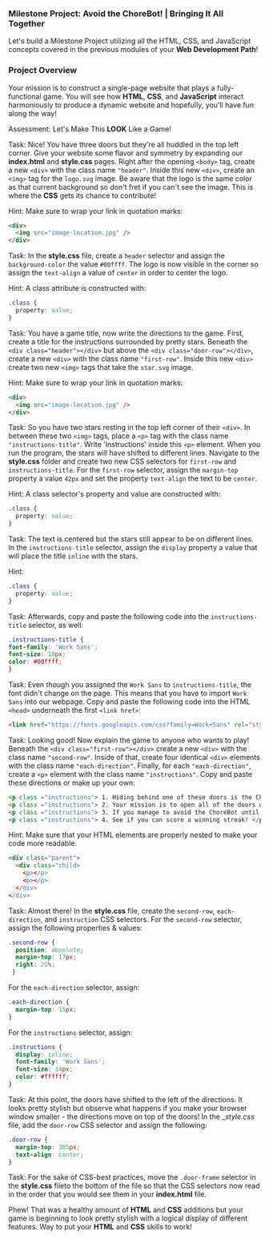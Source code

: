 ### Milestone Project: Avoid the ChoreBot! | Bringing It All Together

Let's build a Milestone Project utilizing all the HTML, CSS, and JavaScript concepts covered in the previous modules of your __Web Development Path__!

### Project Overview
Your mission is to construct a single-page website that plays a fully-functional game. You will see how __HTML__, __CSS__, and __JavaScript__ interact harmoniously to produce a dynamic website and hopefully, you'll have fun along the way!

Assessment: Let's Make This __LOOK__ Like a Game!

Task: Nice! You have three doors but they're all huddled in the top left corner. Give your website some flavor and symmetry by expanding our __index.html__ and __style.css__ pages. Right after the opening `<body>` tag, create a new `<div>` with the class name `"header"`. Inside this new `<div>`, create an `<img>` tag for the `logo.svg` image.  Be aware that the logo is the same color as that current background so don't fret if you can't see the image. This is where the __CSS__ gets its chance to contribute!

Hint: Make sure to wrap your link in quotation marks:    

```html
<div>
  <img src="image-location.jpg" />
</div>
```

Task: In the __style.css__ file, create a `header` selector and assign the `background-color` the value `#00ffff`. The logo is now visible in the corner so assign the `text-align` a value of `center` in order to center the logo.

Hint: A class attribute is constructed with:

```css
.class { 
  property: value;
}
```

Task: You have a game title, now write the directions to the game. First, create a title for the instructions surrounded by pretty stars. Beneath the `<div class="header"></div>` but above the `<div class="door-row"></div>`, create a new `<div>` with the class name `"first-row"`. Inside this new `<div>` create two new `<img>` tags that take the `star.svg` image.

Hint: Make sure to wrap your link in quotation marks:    

```html
<div>
  <img src="image-location.jpg" />
</div>
```

Task: So you have two stars resting in the top left corner of their `<div>`. In between these two `<img>` tags, place a `<p>` tag with the class name `"instructions-title"`. Write 'Instructions' inside this `<p>` element. When you run the program, the stars will have shifted to different lines. Navigate to the __style.css__ folder and create two new CSS selectors for `first-row` and `instructions-title`. For the `first-row` selector, assign the `margin-top` property a value `42px` and set the property `text-align` the text to be `center`.

Hint: A class selector's property and value are constructed with:

```css
.class { 
  property: value;
}
```

Task: The text is centered but the stars still appear to be on different lines. In the `instructions-title` selector, assign the `display` property a value that will place the title `inline` with the stars.

Hint: 


```css
.class { 
  property: value;
}
```

Task: Afterwards, copy and paste the following code into the `instructions-title` selector, as well:

 ```css
 .instructions-title {
 font-family: 'Work Sans';
 font-size: 18px;
 color: #00ffff;
 }
 ```

Task: Even though you assigned the `Work Sans` to `instructions-title`, the font didn't change on the page. This means that you have to import `Work Sans` into our webpage. Copy and paste the following code into the HTML `<head>` underneath the first `<link href>`: 

```html
<link href="https://fonts.googleapis.com/css?family=Work+Sans" rel="stylesheet" type='text/css'>
```

Task: Looking good! Now explain the game to anyone who wants to play! Beneath the `<div class="first-row"></div>` create a new `<div>` with the class name `"second-row"`. Inside of that, create four identical `<div>` elements with the class name `"each-direction"`. Finally, for each `"each-direction"`, create a `<p>` element with the class name `"instructions"`. Copy and paste these directions or make up your own:

```html
<p class ="instructions"> 1. Hiding behind one of these doors is the ChoreBot. </p>
<p class ="instructions"> 2. Your mission is to open all of the doors without running into the ChoreBot. </p>
<p class ="instructions"> 3. If you manage to avoid the ChoreBot until the very last door, you win! </p>
<p class ="instructions"> 4. See if you can score a winning streak! </p>
```

Hint: Make sure that your HTML elements are properly nested to make your 	code more readable.

 ```html
 <div class="parent">
   <div class="child>
     <p></p>
     <p></p>
   </div>
 </div>
 ```

Task: Almost there! In the __style.css__ file, create the `second-row`, `each-direction`, and `instruction` CSS selectors. For the `second-row` selector, assign the following properties & values:

```css
.second-row {
  position: absolute;
  margin-top: 17px;
  right: 25%;
 }
```
For the `each-direction` selector, assign:

```css
.each-direction {    
  margin-top: 15px;
}
```
For the `instructions` selector, assign:

```css
.instructions {
  display: inline;
  font-family: 'Work Sans';
  font-size: 14px;
  color: #ffffff;
}
```

Task: At this point, the doors have shifted to the left of the directions. It looks pretty stylish but observe what happens if you make your browser window smaller - the directions move on top of the doors! In the __style.css_ file, add the `door-row` CSS selector and assign the following:

```css
.door-row {
  margin-top: 305px;
  text-align: center;
}
```

Task: For the sake of CSS-best practices, move the `.door-frame` selector in the __style.css__ fileto the bottom of the file so that the CSS selectors now read in the order that you would see them in your __index.html__ file.

Phew! That was a healthy amount of __HTML__ and __CSS__ additions but your game is beginning to look pretty stylish with a logical display of different features. Way to put your __HTML__ and __CSS__ skills to work!


